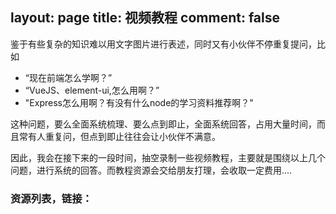 layout: page
title: 视频教程
comment: false
---

鉴于有些复杂的知识难以用文字图片进行表述，同时又有小伙伴不停重复提问，比如
- “现在前端怎么学啊？”
- “VueJS、element-ui,怎么用啊？”
- "Express怎么用啊？有没有什么node的学习资料推荐啊？"

这种问题，要么全面系统梳理、要么点到即止，全面系统回答，占用大量时间，而且常有人重复问，但点到即止往往会让小伙伴不满意。

因此，我会在接下来的一段时间，抽空录制一些视频教程，主要就是围绕以上几个问题，进行系统的回答。而教程资源会交给朋友打理，会收取一定费用....

### 资源列表，链接：
